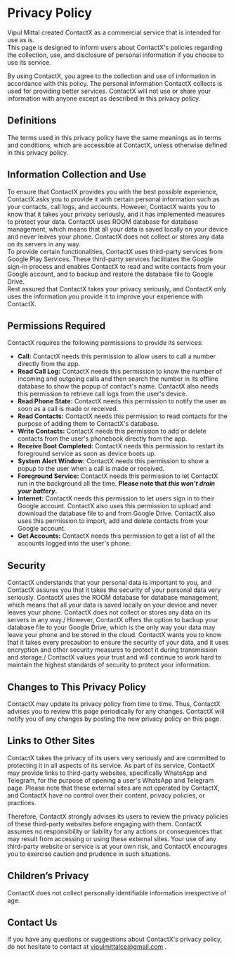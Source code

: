 # Privacy Policy

Vipul Mittal created ContactX as a commercial service that is intended for use as is.\
This page is designed to inform users about ContactX's policies regarding the collection, use, and disclosure of personal information if you choose to use its service.

By using ContactX, you agree to the collection and use of information in accordance with this policy. The personal information ContactX collects is used for providing better services. ContactX will not use or share your information with anyone except as described in this privacy policy.

## Definitions

The terms used in this privacy policy have the same meanings as in terms and conditions, which are accessible at ContactX, unless otherwise defined in this privacy policy.

## Information Collection and Use

To ensure that ContactX provides you with the best possible experience, ContactX asks you to provide it with certain personal information such as your contacts, call logs, and accounts. However, ContactX wants you to know that it takes your privacy seriously, and it has implemented measures to protect your data. ContactX uses ROOM database for database management, which means that all your data is saved locally on your device and never leaves your phone. ContactX does not collect or stores any data on its servers in any way.\
To provide certain functionalities, ContactX uses third-party services from Google Play Services. These third-party services facilitates the Google sign-in process and enables ContactX to read and write contacts from your Google account, and to backup and restore the database file to Google Drive.\
Rest assured that ContactX takes your privacy seriously, and ContactX only uses the information you provide it to improve your experience with ContactX.

## Permissions Required

ContactX requires the following permissions to provide its services:

- **Call:** ContactX needs this permission to allow users to call a number directly from the app.
- **Read Call Log:** ContactX needs this permission to know the number of incoming and outgoing calls and then search the number in its offline database to show the popup of contact's name. ContactX also needs this permission to retrieve call logs from the user's device.
- **Read Phone State:** ContactX needs this permission to notify the user as soon as a call is made or received.
- **Read Contacts:** ContactX needs this permission to read contacts for the purpose of adding them to ContactX's database.
- **Write Contacts:** ContactX needs this permission to add or delete contacts from the user's phonebook directly from the app.
- **Receive Boot Completed:** ContactX needs this permission to restart its foreground service as soon as device boots up.
- **System Alert Window:** ContactX needs this permission to show a popup to the user when a call is made or received.
- **Foreground Service:** ContactX needs this permission to let ContactX run in the background all the time. **Please note that _this won't drain your battery_.**
- **Internet:** ContactX needs this permission to let users sign in to their Google account. ContactX also uses this permission to upload and download the database file to and from Google Drive. ContactX also uses this permission to import, add and delete contacts from your Google account.
- **Get Accounts:** ContactX needs this permission to get a list of all the accounts logged into the user's phone.

## Security
ContactX understands that your personal data is important to you, and ContactX assures you that it takes the security of your personal data very seriously. ContactX uses the ROOM database for database management, which means that all your data is saved locally on your device and never leaves your phone. ContactX does not collect or stores any data on its servers in any way./
However, ContactX offers the option to backup your database file to your Google Drive, which is the only way your data may leave your phone and be stored in the cloud. ContactX wants you to know that it takes every precaution to ensure the security of your data, and it uses encryption and other security measures to protect it during transmission and storage./
ContactX values your trust and will continue to work hard to maintain the highest standards of security to protect your information.

## Changes to This Privacy Policy

ContactX may update its privacy policy from time to time. Thus, ContactX advises you to review this page periodically for any changes. ContactX will notify you of any changes by posting the new privacy policy on this page.

## Links to Other Sites
ContactX takes the privacy of its users very seriously and are committed to protecting it in all aspects of its service. As part of its service, ContactX may provide links to third-party websites, specifically WhatsApp and Telegram, for the purpose of opening a user's WhatsApp and Telegram page. Please note that these external sites are not operated by ContactX, and ContactX have no control over their content, privacy policies, or practices.

Therefore, ContactX strongly advises its users to review the privacy policies of these third-party websites before engaging with them. ContactX assumes no responsibility or liability for any actions or consequences that may result from accessing or using these external sites. Your use of any third-party website or service is at your own risk, and ContactX encourages you to exercise caution and prudence in such situations.

## Children’s Privacy
ContactX does not collect personally identifiable information irrespective of age.

## Contact Us

If you have any questions or suggestions about ContactX's privacy policy, do not hesitate to contact at vipulmittalce@gmail.com .

